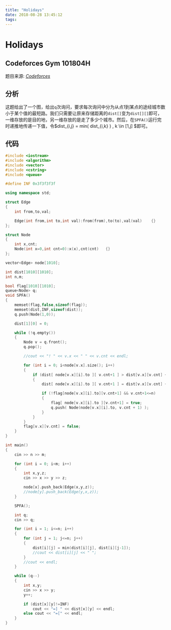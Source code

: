 ```yaml
---
title: "Holidays"
date: 2018-08-28 13:45:12
tags: 
---
```


# Holidays

## Codeforces Gym 101804H

<!--more-->

题目来源: [_Codeforces_](http://codeforces.com/gym/101804/problem/H)

## 分析

这题给出了一个图，给出`q`次询问，要求每次询问中分为从点1到某点的途经城市数小于某个值的最短路。我们只需要让原来存储距离的`dist[]`变为`dist[][]`即可，一维存放的是目的地，另一维存放的是走了多少个城市。然后，在`SPFA()`运行完时递推地传递一下值，令$dist_{i,j} = min( dist_{i,k} ) , k \in [1,j] $即可。

## 代码

```C++
#include <iostream>
#include <algorithm>
#include <vector>
#include <cstring>
#include <queue>

#define INF 0x3f3f3f3f

using namespace std;

struct Edge
{
	int from,to,val;

	Edge(int from,int to,int val):from(from),to(to),val(val)	{}
};

struct Node
{
	int x,cnt;
	Node(int x=0,int cnt=0):x(x),cnt(cnt)	{}
};

vector<Edge> node[1010];

int dist[1010][1010];
int n,m;

bool flag[1010][1010];
queue<Node> q;
void SPFA()
{
	memset(flag,false,sizeof(flag));
	memset(dist,INF,sizeof(dist));
	q.push(Node(1,0));

	dist[1][0] = 0;

	while (!q.empty())
	{
		Node v = q.front();
		q.pop();

		//cout << "! " << v.x << " " << v.cnt << endl;

		for (int i = 0; i<node[v.x].size(); i++)
		{
			if (dist[ node[v.x][i].to ][ v.cnt+1 ] > dist[v.x][v.cnt] + node[v.x][i].val)
			{
				dist[ node[v.x][i].to ][ v.cnt+1 ] = dist[v.x][v.cnt] + node[v.x][i].val;

				if (!flag[node[v.x][i].to][v.cnt+1] && v.cnt+1<=n)
				{
					flag[ node[v.x][i].to ][v.cnt+1] = true;
					q.push( Node(node[v.x][i].to, v.cnt + 1) );
				}
			}
		}
		flag[v.x][v.cnt] = false;
	}
}

int main()
{
	cin >> n >> m;

	for (int i = 0; i<m; i++)
	{
		int x,y,z;
		cin >> x >> y >> z;

		node[x].push_back(Edge(x,y,z));
		//node[y].push_back(Edge(y,x,z));
	}

	SPFA();

	int q;
	cin >> q;

	for (int i = 1; i<=n; i++)
	{
		for (int j = 1; j<=n; j++)
		{
			dist[i][j] = min(dist[i][j], dist[i][j-1]);
			//cout << dist[i][j] << " ";
		}
		//cout << endl;
	}

	while (q--)
	{
		int x,y;
		cin >> x >> y;
		y++;

		if (dist[x][y]!=INF)
			cout << "=] " << dist[x][y] << endl;
		else cout << "=[" << endl;
	}
}

```